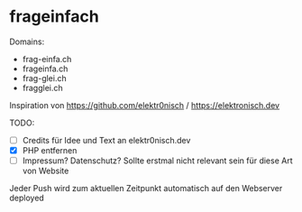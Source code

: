 # frageinfach
Domains:
* frag-einfa.ch
* frageinfa.ch
* frag-glei.ch
* fragglei.ch

Inspiration von https://github.com/elektr0nisch / https://elektronisch.dev

TODO:
- [ ] Credits für Idee und Text an elektr0nisch.dev
- [X] PHP entfernen
- [ ] Impressum? Datenschutz? Sollte erstmal nicht relevant sein für diese Art von Website

Jeder Push wird zum aktuellen Zeitpunkt automatisch auf den Webserver deployed
